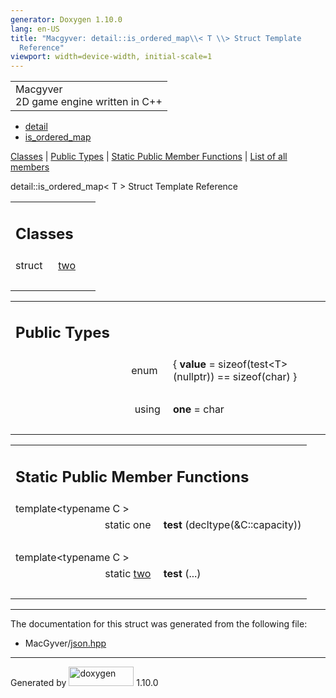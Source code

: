 ```yaml
---
generator: Doxygen 1.10.0
lang: en-US
title: "Macgyver: detail::is_ordered_map\\< T \\> Struct Template
  Reference"
viewport: width=device-width, initial-scale=1
---
```


<div id="top">

<div id="titlearea">

<table data-cellspacing="0" data-cellpadding="0">
<colgroup>
<col style="width: 100%" />
</colgroup>
<tbody>
<tr id="projectrow" class="odd">
<td id="projectalign"><div id="projectname">
Macgyver
</div>
<div id="projectbrief">
2D game engine written in C++
</div></td>
</tr>
</tbody>
</table>

</div>

<div id="main-nav">

</div>

<div id="nav-path" class="navpath">

- <a href="namespacedetail.html" class="el">detail</a>
- <a href="structdetail_1_1is__ordered__map.html"
  class="el">is_ordered_map</a>

</div>

</div>

<div class="header">

<div class="summary">

[Classes](#nested-classes) \| [Public Types](#pub-types) \| [Static
Public Member Functions](#pub-static-methods) \| [List of all
members](structdetail_1_1is__ordered__map-members.html)

</div>

<div class="headertitle">

<div class="title">

detail::is_ordered_map\< T \> Struct Template Reference

</div>

</div>

</div>

<div class="contents">

<table class="memberdecls">
<colgroup>
<col style="width: 50%" />
<col style="width: 50%" />
</colgroup>
<tbody>
<tr class="odd heading">
<td colspan="2"><h2 id="classes" class="groupheader"><span
id="nested-classes"></span> Classes</h2></td>
</tr>
<tr class="even memitem:">
<td class="memItemLeft" style="text-align: right;"
data-valign="top">struct  </td>
<td class="memItemRight" data-valign="bottom"><a
href="structdetail_1_1is__ordered__map_1_1two.html"
class="el">two</a></td>
</tr>
<tr class="odd separator:">
<td colspan="2" class="memSeparator"> </td>
</tr>
</tbody>
</table>

<table class="memberdecls">
<colgroup>
<col style="width: 50%" />
<col style="width: 50%" />
</colgroup>
<tbody>
<tr class="odd heading">
<td colspan="2"><h2 id="public-types" class="groupheader"><span
id="pub-types"></span> Public Types</h2></td>
</tr>
<tr id="r_a500e5f3dac854f760293c713060674aa"
class="even memitem:a500e5f3dac854f760293c713060674aa">
<td class="memItemLeft" style="text-align: right;"
data-valign="top"><span
id="a500e5f3dac854f760293c713060674aa"></span>enum  </td>
<td class="memItemRight" data-valign="bottom">{ <strong>value</strong> =
sizeof(test&lt;T&gt;(nullptr)) == sizeof(char) }</td>
</tr>
<tr class="odd separator:a500e5f3dac854f760293c713060674aa">
<td colspan="2" class="memSeparator"> </td>
</tr>
<tr id="r_a8234e7c092f0cb0c438ebd406983e546"
class="even memitem:a8234e7c092f0cb0c438ebd406983e546">
<td class="memItemLeft" style="text-align: right;"
data-valign="top"><span id="a8234e7c092f0cb0c438ebd406983e546"></span>
using </td>
<td class="memItemRight" data-valign="bottom"><strong>one</strong> =
char</td>
</tr>
<tr class="odd separator:a8234e7c092f0cb0c438ebd406983e546">
<td colspan="2" class="memSeparator"> </td>
</tr>
</tbody>
</table>

<table class="memberdecls">
<colgroup>
<col style="width: 50%" />
<col style="width: 50%" />
</colgroup>
<tbody>
<tr class="odd heading">
<td colspan="2"><h2 id="static-public-member-functions"
class="groupheader"><span id="pub-static-methods"></span> Static Public
Member Functions</h2></td>
</tr>
<tr id="r_a4743b5e1719e46a60d9db4ce8ba380d5"
class="even memitem:a4743b5e1719e46a60d9db4ce8ba380d5">
<td colspan="2" class="memTemplParams"><span
id="a4743b5e1719e46a60d9db4ce8ba380d5"></span> template&lt;typename C
&gt;</td>
</tr>
<tr class="odd memitem:a4743b5e1719e46a60d9db4ce8ba380d5">
<td class="memTemplItemLeft" style="text-align: right;"
data-valign="top">static one </td>
<td class="memTemplItemRight" data-valign="bottom"><strong>test</strong>
(decltype(&amp;C::capacity))</td>
</tr>
<tr class="even separator:a4743b5e1719e46a60d9db4ce8ba380d5">
<td colspan="2" class="memSeparator"> </td>
</tr>
<tr id="r_aa28e4c522e89ec65fcc2dabe182fd08f"
class="odd memitem:aa28e4c522e89ec65fcc2dabe182fd08f">
<td colspan="2" class="memTemplParams"><span
id="aa28e4c522e89ec65fcc2dabe182fd08f"></span> template&lt;typename C
&gt;</td>
</tr>
<tr class="even memitem:aa28e4c522e89ec65fcc2dabe182fd08f">
<td class="memTemplItemLeft" style="text-align: right;"
data-valign="top">static <a
href="structdetail_1_1is__ordered__map_1_1two.html"
class="el">two</a> </td>
<td class="memTemplItemRight" data-valign="bottom"><strong>test</strong>
(...)</td>
</tr>
<tr class="odd separator:aa28e4c522e89ec65fcc2dabe182fd08f">
<td colspan="2" class="memSeparator"> </td>
</tr>
</tbody>
</table>

------------------------------------------------------------------------

The documentation for this struct was generated from the following file:

- MacGyver/<a href="json_8hpp_source.html" class="el">json.hpp</a>

</div>

------------------------------------------------------------------------

<span class="small">Generated
by [<img src="doxygen.svg" class="footer" width="104" height="31"
alt="doxygen" />](https://www.doxygen.org/index.html) 1.10.0</span>

